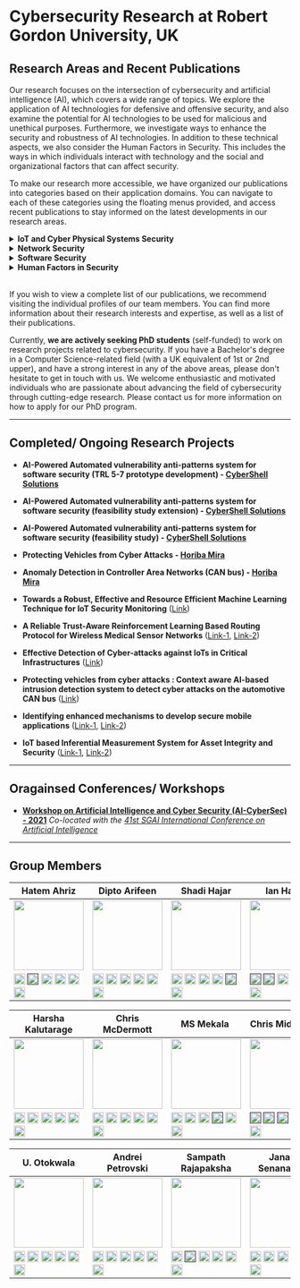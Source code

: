 # Cybersecurity Research at Robert Gordon University, UK


## Research Areas and Recent Publications

Our research focuses on the intersection of cybersecurity and artificial intelligence (AI), which covers a wide range of topics. We explore the application of AI technologies for defensive and offensive security, and also examine the potential for AI technologies to be used for malicious and unethical purposes. Furthermore, we investigate ways to enhance the security and robustness of AI technologies. In addition to these technical aspects, we also consider the Human Factors in Security. This includes the ways in which individuals interact with technology and the social and organizational factors that can affect security. 

To make our research more accessible, we have organized our publications into categories based on their application domains. You can navigate to each of these categories using the floating menus provided, and access recent publications to stay informed on the latest developments in our research areas.



<details>
  <summary><b><a style="cursor: pointer;"><span id="IOTSec">IoT and Cyber Physical Systems Security</span></a></b></summary>
  
  <ul>
    <li><a href="https://dl.acm.org/doi/10.1145/3570954" target="_blank">AI-Based Intrusion Detection Systems for In-Vehicle Networks: A Survey</a> in <i>ACM Computing Surveys - 2023</i></li>        
    <li> <a href="https://ieeexplore.ieee.org/document/9811048" target="_blank">Keep the Moving Vehicle Secure: Context-Aware Intrusion Detection System for In-Vehicle CAN Bus Security</a> in <i>14th International Conference on Cyber Conflict: Keep Moving!(CyCon) - 2022</i></li>    
    <li><a href="https://dl.acm.org/doi/abs/10.1145/3494107.3522772" target="_blank">Robust, effective and resource efficient deep neural network for intrusion detection in IoT networks</a> in <i>8th ACM on Cyber-Physical System Security Workshop in ACM Asia CCS - 2022</i></li>   
    <li><a href="https://link.springer.com/chapter/10.1007/978-3-031-21311-3_6" target="_blank">Resource Efficient Federated Deep Learning for IoT Security Monitoring</a> in <i>Attacks and Defenses for the Internet-of-Things: 5th International Workshop in ESORICS - 2022</i></li>      
    <li><a href="https://ieeexplore.ieee.org/document/9970505" target="_blank">Topology for Preserving Feature Correlation in Tabular Synthetic Data</a> in <i>15th International Conference on Security of Information and Networks (SIN) - 2022</i></li>        
    <li><a href="https://link.springer.com/chapter/10.1007/978-3-030-97166-3_6" target="_blank">Framework for Detecting APTs Based on Steps Analysis and Correlation</a> in <i>Springer Security and Resilience in Cyber-Physical Systems: Detection, Estimation and Control - 2022</i></li>        
    <li><a href="https://ieeexplore.ieee.org/document/9699232" target="_blank">Automated microsegmentation for lateral movement prevention in industrial internet of things (IIoT)</a> in <i>14th International Conference on Security of Information and Networks (SIN) - 2021</i></li>        
    <li><a href="https://ieeexplore.ieee.org/document/9699293" target="_blank">Improving intrusion detection through training data augmentation</a> in <i>14th International Conference on Security of Information and Networks (SIN) - 2021</i></li>  
    <li><a href="https://ieeexplore.ieee.org/abstract/document/9699167" target="_blank">Comparative Study of Malware Detection Techniques for Industrial Control Systems</a> in <i>14th International Conference on Security of Information and Networks (SIN) - 2021</i></li>   
    <li><a href="https://link.springer.com/chapter/10.1007/978-3-030-73100-7_57" target="_blank">Effective detection of cyber attack in a cyber-physical power grid system</a> in <i>Future of information and communication conference (FICC) - 2021</i></li>        
    <li><a href="https://ieeexplore.ieee.org/abstract/document/9369620" target="_blank">Resource efficient boosting method for IoT security monitoring</a> in <i>IEEE 18th Annual Consumer Communications & Networking Conference (CCNC) - 2021</i></li>        
    <li><a href="https://ceur-ws.org/Vol-3125/paper7.pdf" target="_blank">Memory efficient federated deep learning for intrusion detection in IoT networks</a> in <i>AI-CyberSec: Workshop on Artificial Intelligence and Cyber Security - 2021</i></li>   
    <li><a href="https://dl.acm.org/doi/abs/10.1145/3433174.3433613" target="_blank">Detecting malicious signal manipulation in smart grids using intelligent analysis of contextual data</a> in <i>13th International Conference on Security of Information and Networks (SIN) - 2020</i></li>       
    <li><a href="https://dl.acm.org/doi/abs/10.1145/3433174.3433615" target="_blank">Detection of false command and response injection attacks for cyber physical systems security and resilience</a> in <i>13th International Conference on Security of Information and Networks (SIN) - 2020</i></li>        
    <li><a href="https://www.igi-global.com/article/handling-minority-class-problem-in-threats-detection-based-on-heterogeneous-ensemble-learning-approach/259418" target="_blank">Handling minority class problem in threats detection based on heterogeneous ensemble learning approach</a> in <i>International Journal of Systems and Software Security and Protection (IJSSSP) - 2020</i></li>        
    <li><a href="https://dl.acm.org/doi/abs/10.1145/3357613.3357618" target="_blank">The use of machine learning algorithms for detecting advanced persistent threats</a> in <i>12th International Conference on Security of Information and Networks (SIN) - 2019</i></li>      
    <li><a href="https://rgu-repository.worktribe.com/output/401052" target="_blank">Reducing computational cost in IoT cyber security: case study of artificial immune system algorithm</a> in <i>16th International security and cryptography conference (SECRYPT) - 2019</i></li>       
    <li><a href="https://dl.acm.org/doi/10.1145/3359999.3360496" target="_blank">Context-aware anomaly detector for monitoring cyber attacks on automotive CAN bus</a> in <i>3rd ACM Computer Science in Cars Symposium - 2019</i></li>       
  
  </ul>
  
</details>

<details>
  <summary><b><a style="cursor: pointer;">Network Security</a></b></summary>
  
  <ul>
  <li> <a href="https://books.google.co.uk/books?hl=en&lr=&id=iemuEAAAQBAJ&oi=fnd&pg=PA255&ots=CaZJ1BmJeg&sig=aOGm5-LAYp9IvxAymzY7MBQZCP8&redir_esc=y#v=onepage&q&f=false" target="_blank">Security Challenges in Wireless Body Area Networks for Smart Healthcare</a> in <i>Artificial Intelligence for Disease Diagnosis and Prognosis in Smart Healthcare - 2023</i></li> 
    <li> <a href="https://link.springer.com/chapter/10.1007/978-3-031-25538-0_32" target="_blank">DQR: a double Q learning multi agent routing protocol for wireless medical sensor network</a> in <i>Security and Privacy in Communication Networks: 18th EAI International Conference, SecureComm - 2022</i></li>    
    <li> <a href="https://link.springer.com/chapter/10.1007/978-3-031-22695-3_55" target="_blank">A Robust Exploration Strategy in Reinforcement Learning Based on Temporal Difference Error</a> in <i>AI 2022: Advances in Artificial Intelligence: 35th Australasian Joint Conference, AI - 2022</i></li>    
    <li> <a href="https://www.sciencedirect.com/science/article/pii/S0167404821000353" target="_blank">A survey on wireless body area networks: Architecture, security challenges and research opportunities</a> in <i>Computers & Security - 2021</i></li>    
    <li> <a href="https://ieeexplore.ieee.org/document/9724409/" target="_blank">TrustMod: A Trust Management Module For NS-3 Simulator</a> in <i>IEEE 20th International Conference on Trust, Security and Privacy in Computing and Communications (TrustCom) - 2021</i></li>    
    <li> <a href="https://ieeexplore.ieee.org/document/9343095" target="_blank">Ltms: A lightweight trust management system for wireless medical sensor networks</a> in <i>IEEE 19th International Conference on Trust, Security and Privacy in Computing and Communications (TrustCom) - 2020</i></li>       
    <li> <a href="https://ieeexplore.ieee.org/document/9162325" target="_blank">Etaree: An effective trend-aware reputation evaluation engine for wireless medical sensor networks</a> in <i>IEEE Conference on Communications and Network Security (CNS) - 2020</i></li>
    <li> <a href="https://ieeexplore.ieee.org/document/8887418" target="_blank">Anomaly Detection in Network Traffic Using Dynamic Graph Mining with a Sparse Autoencoder</a> in <i>IEEE 18th International Conference on Trust, Security and Privacy in Computing and Communications (TrustCom) - 2019</i></li>
  
  </ul>
  
</details>

<details>
  <summary><b><a style="cursor: pointer;">Software Security</a></b></summary>
  
  <ul>
    <li> <a href="https://dl.acm.org/doi/10.1145/3556974" target="_blank">Android source code vulnerability detection: a systematic literature review</a> in <i>ACM Computing Surveys - 2023</i></li>    
    <li> <a href="https://dl.acm.org/doi/abs/10.1145/3488932.3527290" target="_blank">Developing secured Android applications by mitigating code vulnerabilities with machine learning</a> in <i>ACM on Asia Conference on Computer and Communications Security (AsiaCCS) - 2022</i></li>    
    <li> <a href="https://easychair.org/smart-program/SECITC2022/2022-12-08.html#talk:210584" target="_blank">AI-Powered Vulnerability Detection for Secure Source Code Development</a> in <i>15th International Conference on Security for Information Technology and Communications (SECITC) - 2022</i></li>    
    <li> <a href="https://www.mdpi.com/2079-9292/10/13/1606" target="_blank">Android Mobile Malware Detection Using Machine Learning: A Systematic Review</a> in <i>MDPI Electronics Special Issue in High Accuracy Detection of Mobile Malware Using Machine Learning - 2021</i></li>    
    <li> <a href="https://link.springer.com/article/10.1007/s00500-020-05297-6" target="_blank">Naive Bayes: applications, variations and vulnerabilities: a review of literature with code snippets for implementation</a> in <i>Soft Computing - A Fusion of Foundations, Methodologies and Applications - 2021</i></li>       
     
  </ul>
  
</details>

<details>
  <summary><b><a style="cursor: pointer;">Human Factors in Security</a></b></summary>
  
  <ul>
    <li> <a href="https://link.springer.com/chapter/10.1007/978-3-031-05643-7_25" target="_blank">Replacing Human Input in Spam Email Detection Using Deep Learning</a> in <i>Artificial Intelligence in HCI: 3rd International Conference, AI-HCI - 2022</i></li>    
    <li> <a href="https://ieeexplore.ieee.org/document/8903788" target="_blank">Dimensions of ‘socio’vulnerabilities of advanced persistent threats</a> in <i>International Conference on Software, Telecommunications and Computer Networks (SoftCOM) - 2019</i></li>    
    <li> <a href="https://www.mdpi.com/2227-9709/6/1/8" target="_blank">Evaluating awareness and perception of botnet activity within consumer internet-of-things (IoT) networks</a> in <i>MDPI Informatics Special Issue on Human Factors in Security and Privacy in IoT (HFSP-IoT) - 2019</i></li>       
  </ul>  
</details>

<br/>
<p>If you wish to view a complete list of our publications, we recommend visiting the individual profiles of our team members. You can find more information about their research interests and expertise, as well as a list of their publications. 
</p>


Currently, <b>we are actively seeking PhD students</b> (self-funded) to work on research projects related to cybersecurity. If you have a Bachelor's degree in a Computer Science-related field (with a UK equivalent of 1st or 2nd upper), and have a strong interest in any of the above areas, please don't hesitate to get in touch with us. We welcome enthusiastic and motivated individuals who are passionate about advancing the field of cybersecurity through cutting-edge research. Please contact us for more information on how to apply for our PhD program.

***************************************************************************************************************

## Completed/ Ongoing Research Projects

* **AI-Powered Automated vulnerability anti-patterns system for software security (TRL 5-7 prototype development) -  [CyberShell Solutions](<https://cybershellsol.com>)**

* **AI-Powered Automated vulnerability anti-patterns system for software security (feasibility study extension) -  [CyberShell Solutions](<https://cybershellsol.com>)**

* **AI-Powered Automated vulnerability anti-patterns system for software security (feasibility study) -  [CyberShell Solutions](<https://cybershellsol.com>)**

* **Protecting Vehicles from Cyber Attacks - [Horiba Mira](<https://www.horiba-mira.com>)**

* **Anomaly Detection in Controller Area Networks (CAN bus) - [Horiba Mira](<https://www.horiba-mira.com>)**

* **Towards a Robust, Effective and Resource Efficient Machine Learning Technique for IoT Security Monitoring** ([Link](<https://github.com/cybersec-soc-rgu/R_DNN_IoT>))

* **A Reliable Trust-Aware Reinforcement Learning Based Routing Protocol for Wireless Medical Sensor Networks** ([Link-1](<https://github.com/cybersec-soc-rgu/LTMS>), [Link-2](<https://github.com/cybersec-soc-rgu/TrustMod>))

* **Effective Detection of Cyber-attacks against IoTs in Critical Infrastructures** ([Link](<https://github.com/cybersec-soc-rgu>))

* **Protecting vehicles from cyber attacks : Context aware AI-based intrusion detection system to detect cyber attacks on the automotive CAN bus** ([Link](<https://github.com/cybersec-soc-rgu/LSTM_Word2Vec>))

* **Identifying enhanced mechanisms to develop secure mobile applications** ([Link-1](<https://github.com/cybersec-soc-rgu/ACVED>), [Link-2](<https://github.com/cybersec-soc-rgu/LVDAndro>))

* **IoT based Inferential Measurement System for Asset Integrity and Security** ([Link-1](<https://github.com/cybersec-soc-rgu/TopologyGANSyntheticData>), [Link-2](<https://github.com/cybersec-soc-rgu/IoT-Micro-segmentation>))


***************************************************************************************************************

## Oragainsed Conferences/ Workshops

* **[Workshop on Artificial Intelligence and Cyber Security (AI-CyberSec) - 2021](<https://sites.google.com/view/ai-cybersec-2021/home>)** *Co-located with the [41st SGAI International Conference on Artificial Intelligence](<http://www.bcs-sgai.org/ai2021/>)*


***************************************************************************************************************

## Group Members


| Hatem Ahriz  | Dipto Arifeen |  Shadi Hajar | Ian Haris |
| ------------- | ------------- | ------------- | ------------- |
|<img src="https://user-images.githubusercontent.com/125314333/218663500-2bd561e6-d769-49d3-bd08-549b91919b4c.jpg" width="125" height="125" />|<img src="https://user-images.githubusercontent.com/125314333/218668067-2bc06b5e-b1c3-4fa3-9dbc-7afa6a4b0381.jpg" width="125" height="125" />|<img src="https://user-images.githubusercontent.com/125314333/219666241-8adb45ff-6fe6-4a87-b4ad-b405be3bf393.JPG" width="125" height="125" />|<img src="https://user-images.githubusercontent.com/125314333/219864148-b917f7d2-7e0a-4767-9d2a-d34230737137.jpg" width="125" height="125" />|
|[<img src="https://user-images.githubusercontent.com/125314333/219677309-158b1169-8047-4b6a-b323-d94928bcf0e0.png" alt="ORCID" title="ORCID"  width="20" height="20" />](<https://orcid.org/0000-0002-1389-3886>) [<img src="https://user-images.githubusercontent.com/125314333/219678764-c67d2f33-febb-49e7-971e-3f48ec4d0b37.png" alt="Google Scholar" title="Google Scholar"  width="20" height="20" />](<>) [<img src="https://user-images.githubusercontent.com/125314333/219677375-57ce367f-bd21-4fc4-87db-c74c85755a38.png" alt="Research Gate" title="Research Gate"  width="20" height="20" />](<https://www.researchgate.net/profile/Hatem-Ahriz>) [<img src="https://user-images.githubusercontent.com/125314333/219677385-91935035-b609-4fce-98b9-152f9c0a403b.png" alt="Worktribe" title="Worktribe" width="20" height="20" />](<https://rgu-repository.worktribe.com/person/77282/hatem-ahriz>) [<img src="https://user-images.githubusercontent.com/125314333/219677360-ec1d9d21-35bb-4524-a990-9b9ed1cc04ad.png" alt="LinkedIn" title="LinkedIn"  width="20" height="20" />](<https://www.linkedin.com/in/hatem-ahriz>) [<img src="https://user-images.githubusercontent.com/125314333/219678032-ef89c1b5-d80b-45aa-af4c-ea1d59501c63.png" alt="Email" title="Email" width="20" height="20" />](<mailto:h.ahriz@rgu.ac.uk>)|[<img src="https://user-images.githubusercontent.com/125314333/219677309-158b1169-8047-4b6a-b323-d94928bcf0e0.png" alt="ORCID" title="ORCID"  width="20" height="20" />](<https://orcid.org/0000-0002-8010-7435>) [<img src="https://user-images.githubusercontent.com/125314333/219678764-c67d2f33-febb-49e7-971e-3f48ec4d0b37.png" alt="Google Scholar" title="Google Scholar"  width="20" height="20" />](<https://scholar.google.com/citations?hl=en&user=nIV0P9oAAAAJ>) [<img src="https://user-images.githubusercontent.com/125314333/219677375-57ce367f-bd21-4fc4-87db-c74c85755a38.png" alt="Research Gate" title="Research Gate"  width="20" height="20" />](<https://www.researchgate.net/profile/Murshedul-Arifeen>) [<img src="https://user-images.githubusercontent.com/125314333/219677385-91935035-b609-4fce-98b9-152f9c0a403b.png" alt="Worktribe" title="Worktribe" width="20" height="20" />](<https://rgu-repository.worktribe.com/person/1456645/dipto-arifeen>) [<img src="https://user-images.githubusercontent.com/125314333/219677360-ec1d9d21-35bb-4524-a990-9b9ed1cc04ad.png" alt="LinkedIn" title="LinkedIn"  width="20" height="20" />](<https://www.linkedin.com/in/murshedul-arifeen-dipto>) [<img src="https://user-images.githubusercontent.com/125314333/219678032-ef89c1b5-d80b-45aa-af4c-ea1d59501c63.png" alt="Email" title="Email" width="20" height="20" />](<mailto:d.arifeen@rgu.ac.uk>)|[<img src="https://user-images.githubusercontent.com/125314333/219677309-158b1169-8047-4b6a-b323-d94928bcf0e0.png" alt="ORCID" title="ORCID"  width="20" height="20" />](<https://orcid.org/0000-0002-5455-6931>) [<img src="https://user-images.githubusercontent.com/125314333/219678764-c67d2f33-febb-49e7-971e-3f48ec4d0b37.png" alt="Google Scholar" title="Google Scholar"  width="20" height="20" />](<https://scholar.google.com/citations?hl=en&user=zlPFWs0AAAAJ>) [<img src="https://user-images.githubusercontent.com/125314333/219677375-57ce367f-bd21-4fc4-87db-c74c85755a38.png" alt="Research Gate" title="Research Gate"  width="20" height="20" />](<https://www.researchgate.net/profile/Muhammad-Shadi-Hajar>) [<img src="https://user-images.githubusercontent.com/125314333/219677385-91935035-b609-4fce-98b9-152f9c0a403b.png" alt="Worktribe" title="Worktribe" width="20" height="20" />](<https://rgu-repository.worktribe.com/person/1001283/shadi-hajar>) [<img src="https://user-images.githubusercontent.com/125314333/219677360-ec1d9d21-35bb-4524-a990-9b9ed1cc04ad.png" alt="LinkedIn" title="LinkedIn"  width="20" height="20" />](<>) [<img src="https://user-images.githubusercontent.com/125314333/219678032-ef89c1b5-d80b-45aa-af4c-ea1d59501c63.png" alt="Email" title="Email" width="20" height="20" />](<mailto:s.hajar@rgu.ac.uk>)|[<img src="https://user-images.githubusercontent.com/125314333/219677309-158b1169-8047-4b6a-b323-d94928bcf0e0.png" alt="ORCID" title="ORCID"  width="20" height="20" />](<>) [<img src="https://user-images.githubusercontent.com/125314333/219678764-c67d2f33-febb-49e7-971e-3f48ec4d0b37.png" alt="Google Scholar" title="Google Scholar"  width="20" height="20" />](<>) [<img src="https://user-images.githubusercontent.com/125314333/219677375-57ce367f-bd21-4fc4-87db-c74c85755a38.png" alt="Research Gate" title="Research Gate"  width="20" height="20" />](<https://www.researchgate.net/profile/Ian-Harris>) [<img src="https://user-images.githubusercontent.com/125314333/219677385-91935035-b609-4fce-98b9-152f9c0a403b.png" alt="Worktribe" title="Worktribe" width="20" height="20" />](<https://rgu-repository.worktribe.com/person/109151/ian-harris>) [<img src="https://user-images.githubusercontent.com/125314333/219677360-ec1d9d21-35bb-4524-a990-9b9ed1cc04ad.png" alt="LinkedIn" title="LinkedIn"  width="20" height="20" />](<https://www.linkedin.com/in/harrisis/>) [<img src="https://user-images.githubusercontent.com/125314333/219678032-ef89c1b5-d80b-45aa-af4c-ea1d59501c63.png" alt="Email" title="Email" width="20" height="20" />](<mailto:i.s.harris1@rgu.ac.uk>)|

| Harsha Kalutarage  | Chris McDermott | &nbsp;&nbsp;MS Mekala &nbsp;&nbsp;| Chris Middleton |
| ------------- | ------------- | ------------- | ------------- |
|<img src="https://user-images.githubusercontent.com/125314333/218662155-9c704521-2fed-41dd-82a8-6f33693c2dfd.png" width="125" height="125" />|<img src="https://user-images.githubusercontent.com/125314333/218664211-72c5ae1a-2e68-4632-890b-02d0b54029f5.jpg" width="125" height="125" />|<img src="https://user-images.githubusercontent.com/125314333/219665730-dd82accf-bac9-4c5c-8999-e998fcc7ec42.jpg" width="125" height="125" />|<img src="https://user-images.githubusercontent.com/125314333/218667511-bf470758-56f3-44b0-890f-bfdf4b5a1daf.jpg" width="125" height="125" />|
|[<img src="https://user-images.githubusercontent.com/125314333/219677309-158b1169-8047-4b6a-b323-d94928bcf0e0.png" alt="ORCID" title="ORCID"  width="20" height="20" />](<https://orcid.org/0000-0001-6430-9558>) [<img src="https://user-images.githubusercontent.com/125314333/219678764-c67d2f33-febb-49e7-971e-3f48ec4d0b37.png" alt="Google Scholar" title="Google Scholar"  width="20" height="20" />](<https://www.sites.google.com/view/harshakalutarage>) [<img src="https://user-images.githubusercontent.com/125314333/219677375-57ce367f-bd21-4fc4-87db-c74c85755a38.png" alt="Research Gate" title="Research Gate"  width="20" height="20" />](<https://www.researchgate.net/profile/Harsha_Kalutarage>) [<img src="https://user-images.githubusercontent.com/125314333/219677385-91935035-b609-4fce-98b9-152f9c0a403b.png" alt="Worktribe" title="Worktribe" width="20" height="20" />](<https://rgu-repository.worktribe.com/person/171481/harsha-kalutarage>) [<img src="https://user-images.githubusercontent.com/125314333/219677360-ec1d9d21-35bb-4524-a990-9b9ed1cc04ad.png" alt="LinkedIn" title="LinkedIn"  width="20" height="20" />](<https://www.linkedin.com/in/harshakumaralk>) [<img src="https://user-images.githubusercontent.com/125314333/219678032-ef89c1b5-d80b-45aa-af4c-ea1d59501c63.png" alt="Email" title="Email" width="20" height="20" />](<mailto:h.kalutarage@rgu.ac.uk>)|[<img src="https://user-images.githubusercontent.com/125314333/219677309-158b1169-8047-4b6a-b323-d94928bcf0e0.png" alt="ORCID" title="ORCID"  width="20" height="20" />](<https://orcid.org/0000-0001-8718-0988>) [<img src="https://user-images.githubusercontent.com/125314333/219678764-c67d2f33-febb-49e7-971e-3f48ec4d0b37.png" alt="Google Scholar" title="Google Scholar"  width="20" height="20" />](<https://scholar.google.com/citations?hl=en&user=XEdIws4AAAAJ>) [<img src="https://user-images.githubusercontent.com/125314333/219677375-57ce367f-bd21-4fc4-87db-c74c85755a38.png" alt="Research Gate" title="Research Gate"  width="20" height="20" />](<https://www.researchgate.net/profile/Christopher-Mcdermott-4>) [<img src="https://user-images.githubusercontent.com/125314333/219677385-91935035-b609-4fce-98b9-152f9c0a403b.png" alt="Worktribe" title="Worktribe" width="20" height="20" />](<https://rgu-repository.worktribe.com/person/109136/christopher-mcdermott>) [<img src="https://user-images.githubusercontent.com/125314333/219677360-ec1d9d21-35bb-4524-a990-9b9ed1cc04ad.png" alt="LinkedIn" title="LinkedIn"  width="20" height="20" />](<https://www.linkedin.com/in/christopher-d-mcdermott-b4549b46>) [<img src="https://user-images.githubusercontent.com/125314333/219678032-ef89c1b5-d80b-45aa-af4c-ea1d59501c63.png" alt="Email" title="Email" width="20" height="20" />](<mailto:c.d.mcdermott@rgu.ac.uk>)|[<img src="https://user-images.githubusercontent.com/125314333/219677309-158b1169-8047-4b6a-b323-d94928bcf0e0.png" alt="ORCID" title="ORCID"  width="20" height="20" />](<https://orcid.org/0000-0002-1313-285X>) [<img src="https://user-images.githubusercontent.com/125314333/219678764-c67d2f33-febb-49e7-971e-3f48ec4d0b37.png" alt="Google Scholar" title="Google Scholar"  width="20" height="20" />](<https://scholar.google.com/citations?hl=en&user=bw1ymskAAAAJ>) [<img src="https://user-images.githubusercontent.com/125314333/219677375-57ce367f-bd21-4fc4-87db-c74c85755a38.png" alt="Research Gate" title="Research Gate"  width="20" height="20" />](<https://www.researchgate.net/profile/M-S-Mekala>) [<img src="https://user-images.githubusercontent.com/125314333/219677385-91935035-b609-4fce-98b9-152f9c0a403b.png" alt="Worktribe" title="Worktribe" width="20" height="20" />](<>) [<img src="https://user-images.githubusercontent.com/125314333/219677360-ec1d9d21-35bb-4524-a990-9b9ed1cc04ad.png" alt="LinkedIn" title="LinkedIn"  width="20" height="20" />](<https://www.linkedin.com/in/m-s-mekala-42a940111>) [<img src="https://user-images.githubusercontent.com/125314333/219678032-ef89c1b5-d80b-45aa-af4c-ea1d59501c63.png" alt="Email" title="Email" width="20" height="20" />](<mailto:ms.mekala@rgu.ac.uk>)|[<img src="https://user-images.githubusercontent.com/125314333/219677309-158b1169-8047-4b6a-b323-d94928bcf0e0.png" alt="ORCID" title="ORCID"  width="20" height="20" />](<>) [<img src="https://user-images.githubusercontent.com/125314333/219678764-c67d2f33-febb-49e7-971e-3f48ec4d0b37.png" alt="Google Scholar" title="Google Scholar"  width="20" height="20" />](<>) [<img src="https://user-images.githubusercontent.com/125314333/219677375-57ce367f-bd21-4fc4-87db-c74c85755a38.png" alt="Research Gate" title="Research Gate"  width="20" height="20" />](<>) [<img src="https://user-images.githubusercontent.com/125314333/219677385-91935035-b609-4fce-98b9-152f9c0a403b.png" alt="Worktribe" title="Worktribe" width="20" height="20" />](<https://rgu-repository.worktribe.com/person/977443/christopher-middleton>) [<img src="https://user-images.githubusercontent.com/125314333/219677360-ec1d9d21-35bb-4524-a990-9b9ed1cc04ad.png" alt="LinkedIn" title="LinkedIn"  width="20" height="20" />](<https://www.linkedin.com/in/chris-middleton-49007a206>) [<img src="https://user-images.githubusercontent.com/125314333/219678032-ef89c1b5-d80b-45aa-af4c-ea1d59501c63.png" alt="Email" title="Email" width="20" height="20" />](<mailto:c.middleton@rgu.ac.uk>)|

| U. Otokwala | Andrei Petrovski | Sampath Rajapaksha  | Janaka Senanayake |
| ------------- | ------------- | ------------- | ------------- |
|<img src="https://user-images.githubusercontent.com/125314333/218666240-7523f76b-6fd9-4647-80a3-496d1b22d3d6.jpg" width="125" height="125" />|<img src="https://user-images.githubusercontent.com/125314333/218660933-aff958e4-31ec-429b-a1e5-fec89252176c.jpg" width="125" height="125" />|<img src="https://user-images.githubusercontent.com/125314333/218666769-bd42ccc6-82a7-4cfc-86e9-8822280b9838.jpg" width="125" height="125" />|<img src="https://user-images.githubusercontent.com/125314333/218667728-152115a5-943c-41e3-8b91-d0561ced3232.jpg" width="125" height="125" />|
|[<img src="https://user-images.githubusercontent.com/125314333/219677309-158b1169-8047-4b6a-b323-d94928bcf0e0.png" alt="ORCID" title="ORCID"  width="20" height="20" />](<https://orcid.org/0000-0001-7865-4379>) [<img src="https://user-images.githubusercontent.com/125314333/219678764-c67d2f33-febb-49e7-971e-3f48ec4d0b37.png" alt="Google Scholar" title="Google Scholar"  width="20" height="20" />](<https://scholar.google.com/citations?hl=en&user=dAH04FsAAAAJ>) [<img src="https://user-images.githubusercontent.com/125314333/219677375-57ce367f-bd21-4fc4-87db-c74c85755a38.png" alt="Research Gate" title="Research Gate"  width="20" height="20" />](<https://www.researchgate.net/profile/Uneneibotejit-Otokwala>) [<img src="https://user-images.githubusercontent.com/125314333/219677385-91935035-b609-4fce-98b9-152f9c0a403b.png" alt="Worktribe" title="Worktribe" width="20" height="20" />](<https://rgu-repository.worktribe.com/person/871416/uneneibotejit-otokwala>) [<img src="https://user-images.githubusercontent.com/125314333/219677360-ec1d9d21-35bb-4524-a990-9b9ed1cc04ad.png" alt="LinkedIn" title="LinkedIn"  width="20" height="20" />](<https://www.linkedin.com/in/uneneibotejit-otokwala-47506a62>) [<img src="https://user-images.githubusercontent.com/125314333/219678032-ef89c1b5-d80b-45aa-af4c-ea1d59501c63.png" alt="Email" title="Email" width="20" height="20" />](<mailto:u.otokwala@rgu.ac.uk>)|[<img src="https://user-images.githubusercontent.com/125314333/219677309-158b1169-8047-4b6a-b323-d94928bcf0e0.png" alt="ORCID" title="ORCID"  width="20" height="20" />](<https://orcid.org/0000-0002-0987-2791>) [<img src="https://user-images.githubusercontent.com/125314333/219678764-c67d2f33-febb-49e7-971e-3f48ec4d0b37.png" alt="Google Scholar" title="Google Scholar"  width="20" height="20" />](<https://scholar.google.com/citations?user=fiQw0fAAAAAJ&hl=en>) [<img src="https://user-images.githubusercontent.com/125314333/219677375-57ce367f-bd21-4fc4-87db-c74c85755a38.png" alt="Research Gate" title="Research Gate"  width="20" height="20" />](<https://www.researchgate.net/profile/Andrei-Petrovski>) [<img src="https://user-images.githubusercontent.com/125314333/219677385-91935035-b609-4fce-98b9-152f9c0a403b.png" alt="Worktribe" title="Worktribe" width="20" height="20" />](<https://rgu-repository.worktribe.com/person/152554/andrei-petrovski>) [<img src="https://user-images.githubusercontent.com/125314333/219677360-ec1d9d21-35bb-4524-a990-9b9ed1cc04ad.png" alt="LinkedIn" title="LinkedIn"  width="20" height="20" />](<https://www.linkedin.com/in/andrei-petrovski-2920874>) [<img src="https://user-images.githubusercontent.com/125314333/219678032-ef89c1b5-d80b-45aa-af4c-ea1d59501c63.png" alt="Email" title="Email" width="20" height="20" />](<mailto:a.petrovski@rgu.ac.uk>)| [<img src="https://user-images.githubusercontent.com/125314333/219677309-158b1169-8047-4b6a-b323-d94928bcf0e0.png" alt="ORCID" title="ORCID"  width="20" height="20" />](<https://orcid.org/0000-0001-7772-3774>) [<img src="https://user-images.githubusercontent.com/125314333/219678764-c67d2f33-febb-49e7-971e-3f48ec4d0b37.png" alt="Google Scholar" title="Google Scholar"  width="20" height="20" />](<>) [<img src="https://user-images.githubusercontent.com/125314333/219677375-57ce367f-bd21-4fc4-87db-c74c85755a38.png" alt="Research Gate" title="Research Gate"  width="20" height="20" />](<https://www.researchgate.net/profile/Sampath-Rajapaksha-3>) [<img src="https://user-images.githubusercontent.com/125314333/219677385-91935035-b609-4fce-98b9-152f9c0a403b.png" alt="Worktribe" title="Worktribe" width="20" height="20" />](<https://rgu-repository.worktribe.com/person/977537/sampath-rajapaksha-r-wasala-mudiyanselage-polwatte-gedara>) [<img src="https://user-images.githubusercontent.com/125314333/219677360-ec1d9d21-35bb-4524-a990-9b9ed1cc04ad.png" alt="LinkedIn" title="LinkedIn"  width="20" height="20" />](<https://www.linkedin.com/in/sampath-rajapaksha-30476227>) [<img src="https://user-images.githubusercontent.com/125314333/219678032-ef89c1b5-d80b-45aa-af4c-ea1d59501c63.png" alt="Email" title="Email" width="20" height="20" />](<mailto:s.rajapaksha@rgu.ac.uk>)|[<img src="https://user-images.githubusercontent.com/125314333/219677309-158b1169-8047-4b6a-b323-d94928bcf0e0.png" alt="ORCID" title="ORCID"  width="20" height="20" />](<https://orcid.org/0000-0003-2278-8671>) [<img src="https://user-images.githubusercontent.com/125314333/219678764-c67d2f33-febb-49e7-971e-3f48ec4d0b37.png" alt="Google Scholar" title="Google Scholar"  width="20" height="20" />](<https://scholar.google.com/citations?user=ztO6SEMAAAAJ&hl=en>) [<img src="https://user-images.githubusercontent.com/125314333/219677375-57ce367f-bd21-4fc4-87db-c74c85755a38.png" alt="Research Gate" title="Research Gate"  width="20" height="20" />](<https://www.researchgate.net/profile/Janaka-Senanayake-2>) [<img src="https://user-images.githubusercontent.com/125314333/219677385-91935035-b609-4fce-98b9-152f9c0a403b.png" alt="Worktribe" title="Worktribe" width="20" height="20" />](<https://rgu-repository.worktribe.com/person/1168102/janaka-senanayake>) [<img src="https://user-images.githubusercontent.com/125314333/219677360-ec1d9d21-35bb-4524-a990-9b9ed1cc04ad.png" alt="LinkedIn" title="LinkedIn"  width="20" height="20" />](<https://www.linkedin.com/in/janaka-senanayake-01059825>) [<img src="https://user-images.githubusercontent.com/125314333/219678032-ef89c1b5-d80b-45aa-af4c-ea1d59501c63.png" alt="Email" title="Email" width="20" height="20" />](<mailto:j.senanayake@rgu.ac.uk>)|




<!-- ### IoT and Cyber Physical Systems Security : 


* **[AI-Based Intrusion Detection Systems for In-Vehicle Networks: A Survey](<https://dl.acm.org/doi/10.1145/3570954>)** in *ACM Computing Surveys - 2023*

* **[Keep the Moving Vehicle Secure: Context-Aware Intrusion Detection System for In-Vehicle CAN Bus Security](<https://ieeexplore.ieee.org/document/9811048>)** in *14th International Conference on Cyber Conflict: Keep Moving!(CyCon) - 2022*


* **[Robust, effective and resource efficient deep neural network for intrusion detection in IoT networks](<https://dl.acm.org/doi/abs/10.1145/3494107.3522772>)** in *8th ACM on Cyber-Physical System Security Workshop in ACM Asia CCS - 2022*


* **[Resource Efficient Federated Deep Learning for IoT Security Monitoring](<https://link.springer.com/chapter/10.1007/978-3-031-21311-3_6>)** in *Attacks and Defenses for the Internet-of-Things: 5th International Workshop in ESORICS - 2022*


* **[Topology for Preserving Feature Correlation in Tabular Synthetic Data](<https://ieeexplore.ieee.org/document/9970505>)** in *15th International Conference on Security of Information and Networks (SIN) - 2022*


* **[Framework for Detecting APTs Based on Steps Analysis and Correlation](<https://link.springer.com/chapter/10.1007/978-3-030-97166-3_6>)** in *Springer Security and Resilience in Cyber-Physical Systems: Detection, Estimation and Control - 2022*


* **[Automated microsegmentation for lateral movement prevention in industrial internet of things (IIoT)](<https://ieeexplore.ieee.org/document/9699232>)** in *14th International Conference on Security of Information and Networks (SIN) - 2021*


* **[Improving intrusion detection through training data augmentation](<https://ieeexplore.ieee.org/document/9699293>)** in *14th International Conference on Security of Information and Networks (SIN) - 2021*

* **[Comparative Study of Malware Detection Techniques for Industrial Control Systems](<https://ieeexplore.ieee.org/abstract/document/9699167>)** in *14th International Conference on Security of Information and Networks (SIN) - 2021*


* **[Effective detection of cyber attack in a cyber-physical power grid system](<https://link.springer.com/chapter/10.1007/978-3-030-73100-7_57>)** in *Future of information and communication conference (FICC) - 2021*


* **[Resource efficient boosting method for IoT security monitoring](<https://ieeexplore.ieee.org/abstract/document/9369620>)** in *IEEE 18th Annual Consumer Communications & Networking Conference (CCNC) - 2021*


* **[Memory efficient federated deep learning for intrusion detection in IoT networks](<https://ceur-ws.org/Vol-3125/paper7.pdf>)** in *AI-CyberSec: Workshop on Artificial Intelligence and Cyber Security - 2021*


* **[Detecting malicious signal manipulation in smart grids using intelligent analysis of contextual data](<https://dl.acm.org/doi/abs/10.1145/3433174.3433613>)** in *13th International Conference on Security of Information and Networks (SIN) - 2020*


* **[Detection of false command and response injection attacks for cyber physical systems security and resilience](<https://dl.acm.org/doi/abs/10.1145/3433174.3433615>)** in *13th International Conference on Security of Information and Networks (SIN) - 2020*


* **[Handling minority class problem in threats detection based on heterogeneous ensemble learning approach](<https://www.igi-global.com/article/handling-minority-class-problem-in-threats-detection-based-on-heterogeneous-ensemble-learning-approach/259418>)** in *International Journal of Systems and Software Security and Protection (IJSSSP) - 2020*


* **[The use of machine learning algorithms for detecting advanced persistent threats](<https://dl.acm.org/doi/abs/10.1145/3357613.3357618>)** in *12th International Conference on Security of Information and Networks (SIN) - 2019*


* **[Reducing computational cost in IoT cyber security: case study of artificial immune system algorithm](<https://rgu-repository.worktribe.com/output/401052>)** in *16th International security and cryptography conference (SECRYPT) - 2019*


* **[Context-aware anomaly detector for monitoring cyber attacks on automotive CAN bus](<https://dl.acm.org/doi/10.1145/3359999.3360496>)** in *3rd ACM Computer Science in Cars Symposium - 2019* -->


<!-- ### Network Security : 

* **[DQR: a double Q learning multi agent routing protocol for wireless medical sensor network](<https://link.springer.com/chapter/10.1007/978-3-031-25538-0_32>)** in *Security and Privacy in Communication Networks: 18th EAI International Conference, SecureComm - 2022*


* **[A Robust Exploration Strategy in Reinforcement Learning Based on Temporal Difference Error](<https://link.springer.com/chapter/10.1007/978-3-031-22695-3_55>)** in *AI 2022: Advances in Artificial Intelligence: 35th Australasian Joint Conference, AI - 2022*


* **[A survey on wireless body area networks: Architecture, security challenges and research opportunities](<https://www.sciencedirect.com/science/article/pii/S0167404821000353>)** in *Computers & Security - 2021*


* **[TrustMod: A Trust Management Module For NS-3 Simulator](<https://ieeexplore.ieee.org/document/9724409/>)** in *IEEE 20th International Conference on Trust, Security and Privacy in Computing and Communications (TrustCom) - 2021*


* **[Ltms: A lightweight trust management system for wireless medical sensor networks](<https://ieeexplore.ieee.org/document/9343095>)** in *IEEE 19th International Conference on Trust, Security and Privacy in Computing and Communications (TrustCom) - 2020*


* **[Etaree: An effective trend-aware reputation evaluation engine for wireless medical sensor networks](<https://ieeexplore.ieee.org/document/9162325>)** in *IEEE Conference on Communications and Network Security (CNS) - 2020*

* **[Anomaly Detection in Network Traffic Using Dynamic Graph Mining with a Sparse Autoencoder](<https://ieeexplore.ieee.org/document/8887418>)** in *IEEE 18th International Conference on Trust, Security and Privacy in Computing and Communications (TrustCom) - 2019* -->



<!-- ### Software Security : 

* **[Android source code vulnerability detection: a systematic literature review](<https://dl.acm.org/doi/10.1145/3556974>)** in *ACM Computing Surveys - 2023*


* **[Developing secured Android applications by mitigating code vulnerabilities with machine learning](<https://dl.acm.org/doi/abs/10.1145/3488932.3527290>)** in *ACM on Asia Conference on Computer and Communications Security (AsiaCCS) - 2022*

* **[AI-Powered Vulnerability Detection for Secure Source Code Development](<https://easychair.org/smart-program/SECITC2022/2022-12-08.html#talk:210584>)** in *15th International Conference on Security for Information Technology and Communications (SECITC) - 2022*


* **[Android Mobile Malware Detection Using Machine Learning: A Systematic Review](<https://www.mdpi.com/2079-9292/10/13/1606>)** in *MDPI Electronics Special Issue in High Accuracy Detection of Mobile Malware Using Machine Learning - 2021*


* **[Naive Bayes: applications, variations and vulnerabilities: a review of literature with code snippets for implementation](<https://link.springer.com/article/10.1007/s00500-020-05297-6>)** in *Soft Computing - A Fusion of Foundations, Methodologies and Applications - 2021* -->



<!-- ### Human Factors in Security : 

* **[Replacing Human Input in Spam Email Detection Using Deep Learning](<https://link.springer.com/chapter/10.1007/978-3-031-05643-7_25>)** in *Artificial Intelligence in HCI: 3rd International Conference, AI-HCI - 2022*


* **[Dimensions of ‘socio’vulnerabilities of advanced persistent threats](<https://ieeexplore.ieee.org/document/8903788>)** in *International Conference on Software, Telecommunications and Computer Networks (SoftCOM) - 2019*


* **[Evaluating awareness and perception of botnet activity within consumer internet-of-things (IoT) networks](<https://www.mdpi.com/2227-9709/6/1/8>)** in *MDPI Informatics Special Issue on Human Factors in Security and Privacy in IoT (HFSP-IoT) - 2019* -->

